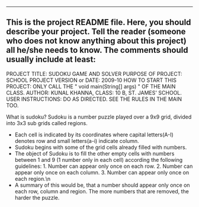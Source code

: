 ------------------------------------------------------------------------
This is the project README file. Here, you should describe your project.
Tell the reader (someone who does not know anything about this project)
all he/she needs to know. The comments should usually include at least:
------------------------------------------------------------------------

PROJECT TITLE: SUDOKU GAME AND SOLVER
PURPOSE OF PROJECT: SCHOOL PROJECT
VERSION or DATE: 2009-10
HOW TO START THIS PROJECT: ONLY CALL THE " void main(String[] args) " OF THE MAIN CLASS.
AUTHOR: KUNAL KHANNA, CLASS: 10 B, ST. JAMES' SCHOOL.
USER INSTRUCTIONS: DO AS DIRECTED. SEE THE RULES IN THE MAIN TOO.

What is sudoku?
Sudoku is a number puzzle played over a 9x9 grid, divided into 3x3 sub grids called regions.
  - Each cell is indicated by its coordinates where capital letters(A-I) denotes row 
      and small letters(a-i) indicate column. 
  - Sudoku begins with some of the grid cells already filled with numbers.
  - The object of Sudoku is to fill the other empty cells with numbers between 1 and 9 
       (1 number only in each cell) according the following guidelines:
         1. Number can appear only once on each row.
         2. Number can appear only once on each column.
         3. Number can appear only once on each region.\n   
  - A summary of this would be, that a number should appear only once on each row, column and region.
 The more numbers that are removed, the harder the puzzle.
